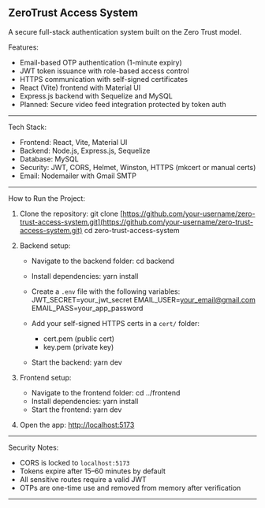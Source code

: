 
## ZeroTrust Access System

A secure full-stack authentication system built on the Zero Trust model.

Features:

* Email-based OTP authentication (1-minute expiry)
* JWT token issuance with role-based access control
* HTTPS communication with self-signed certificates
* React (Vite) frontend with Material UI
* Express.js backend with Sequelize and MySQL
* Planned: Secure video feed integration protected by token auth

---

Tech Stack:

* Frontend: React, Vite, Material UI
* Backend: Node.js, Express.js, Sequelize
* Database: MySQL
* Security: JWT, CORS, Helmet, Winston, HTTPS (mkcert or manual certs)
* Email: Nodemailer with Gmail SMTP

---

How to Run the Project:

1. Clone the repository:
   git clone [https://github.com/your-username/zero-trust-access-system.git](https://github.com/your-username/zero-trust-access-system.git)
   cd zero-trust-access-system

2. Backend setup:

   * Navigate to the backend folder:
     cd backend
   * Install dependencies:
     yarn install
   * Create a `.env` file with the following variables:
     JWT\_SECRET=your\_jwt\_secret
     EMAIL\_USER=[your\_email@gmail.com](mailto:your_email@gmail.com)
     EMAIL\_PASS=your\_app\_password
   * Add your self-signed HTTPS certs in a `cert/` folder:

     * cert.pem (public cert)
     * key.pem (private key)
   * Start the backend:
     yarn dev

3. Frontend setup:

   * Navigate to the frontend folder:
     cd ../frontend
   * Install dependencies:
     yarn install
   * Start the frontend:
     yarn dev

4. Open the app:
   [http://localhost:5173](http://localhost:5173)

---

Security Notes:

* CORS is locked to `localhost:5173`
* Tokens expire after 15–60 minutes by default
* All sensitive routes require a valid JWT
* OTPs are one-time use and removed from memory after verification

---
